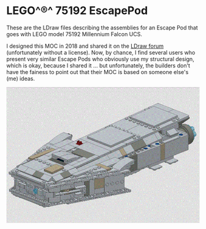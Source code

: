 # LEGO^®^ 75192 EscapePod

These are the LDraw files describing the assemblies for an Escape Pod that goes with LEGO model 75192 Millennium Falcon UCS.

I designed this MOC in 2018 and shared it on the [LDraw forum](https://forums.ldraw.org/thread-23285.html) (unfortunately without a license).
Now, by chance, I find several users who present very similar Escape Pods who obviously use my structural design, which is okay, because I shared it ... but unfortunately, the builders don't have the fainess to point out that their MOC is based on someone else's (me) ideas.

![alt text](assets/escape_pod.gif "escape pod")
